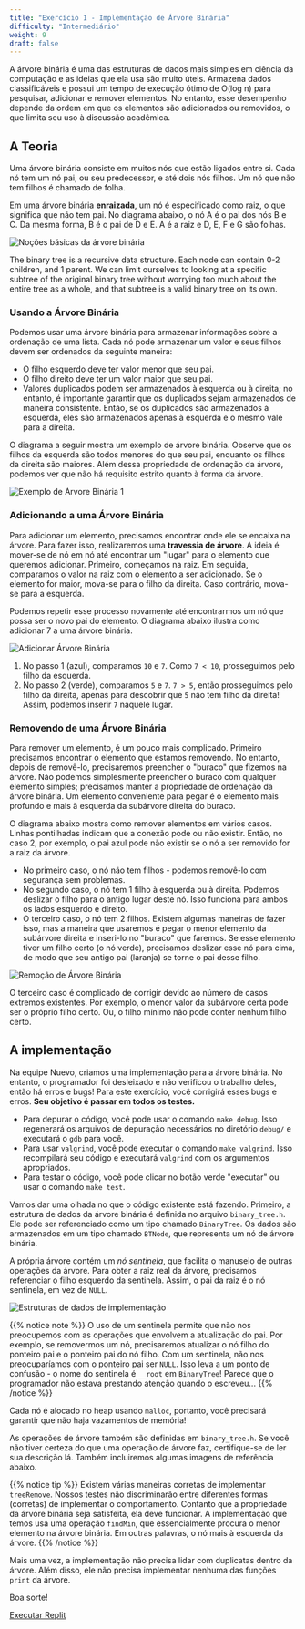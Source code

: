 ```yaml
---
title: "Exercício 1 - Implementação de Árvore Binária"
difficulty: "Intermediário"
weight: 9
draft: false
---
```


A árvore binária é uma das estruturas de dados mais simples em ciência da computação e as ideias que ela usa são muito úteis. Armazena dados classificáveis e possui um tempo de execução ótimo de O(log n) para pesquisar, adicionar e remover elementos. No entanto, esse desempenho depende da ordem em que os elementos são adicionados ou removidos, o que limita seu uso à discussão acadêmica.

## A Teoria

Uma árvore binária consiste em muitos nós que estão ligados entre si. Cada nó tem um nó pai, ou seu predecessor, e até dois nós filhos. Um nó que não tem filhos é chamado de folha. 

Em uma árvore binária **enraizada**, um nó é especificado como raiz, o que significa que não tem pai. No diagrama abaixo, o nó A é o pai dos nós B e C. Da mesma forma, B é o pai de D e E. A é a raiz e D, E, F e G são folhas.


![Noções básicas da árvore binária](../resources/e1-01.png) 

The binary tree is a recursive data structure. Each node can contain 0-2 children, and 1 parent. We can limit ourselves to looking at a specific subtree of the original binary tree without worrying too much about the entire tree as a whole, and that subtree is a valid binary tree on its own.

### Usando a Árvore Binária

Podemos usar uma árvore binária para armazenar informações sobre a ordenação de uma lista. Cada nó pode armazenar um valor e seus filhos devem ser ordenados da seguinte maneira:
- O filho esquerdo deve ter valor menor que seu pai.
- O filho direito deve ter um valor maior que seu pai.
- Valores duplicados podem ser armazenados à esquerda ou à direita; no entanto, é importante garantir que os duplicados sejam armazenados de maneira consistente. Então, se os duplicados são armazenados à esquerda, eles são armazenados apenas à esquerda e o mesmo vale para a direita.

O diagrama a seguir mostra um exemplo de árvore binária. Observe que os filhos da esquerda são todos menores do que seu pai, enquanto os filhos da direita são maiores. Além dessa propriedade de ordenação da árvore, podemos ver que não há requisito estrito quanto à forma da árvore.

![Exemplo de Árvore Binária 1](../resources/e1-02.png) 

### Adicionando a uma Árvore Binária

Para adicionar um elemento, precisamos encontrar onde ele se encaixa na árvore. Para fazer isso, realizaremos uma **travessia de árvore**. A ideia é mover-se de nó em nó até encontrar um "lugar" para o elemento que queremos adicionar. Primeiro, começamos na raiz. Em seguida, comparamos o valor na raiz com o elemento a ser adicionado. Se o elemento for maior, mova-se para o filho da direita. Caso contrário, mova-se para a esquerda.

Podemos repetir esse processo novamente até encontrarmos um nó que possa ser o novo pai do elemento. O diagrama abaixo ilustra como adicionar 7 a uma árvore binária.

![Adicionar Árvore Binária](../resources/e1-03.png)

1. No passo 1 (azul), comparamos `10` e `7`. Como `7 < 10`, prosseguimos pelo filho da esquerda.
2. No passo 2 (verde), comparamos `5` e `7`. `7 > 5`, então prosseguimos pelo filho da direita, apenas para descobrir que `5` não tem filho da direita! Assim, podemos inserir `7` naquele lugar.

### Removendo de uma Árvore Binária

Para remover um elemento, é um pouco mais complicado. Primeiro precisamos encontrar o elemento que estamos removendo. No entanto, depois de removê-lo, precisaremos preencher o "buraco" que fizemos na árvore. Não podemos simplesmente preencher o buraco com qualquer elemento simples; precisamos manter a propriedade de ordenação da árvore binária. Um elemento conveniente para pegar é o elemento mais profundo e mais à esquerda da subárvore direita do buraco.

O diagrama abaixo mostra como remover elementos em vários casos. Linhas pontilhadas indicam que a conexão pode ou não existir. Então, no caso 2, por exemplo, o pai azul pode não existir se o nó a ser removido for a raiz da árvore.
- No primeiro caso, o nó não tem filhos - podemos removê-lo com segurança sem problemas.
- No segundo caso, o nó tem 1 filho à esquerda ou à direita. Podemos deslizar o filho para o antigo lugar deste nó. Isso funciona para ambos os lados esquerdo e direito.
- O terceiro caso, o nó tem 2 filhos. Existem algumas maneiras de fazer isso, mas a maneira que usaremos é pegar o menor elemento da subárvore direita e inseri-lo no "buraco" que faremos. Se esse elemento tiver um filho certo (o nó verde), precisamos deslizar esse nó para cima, de modo que seu antigo pai (laranja) se torne o pai desse filho.

![Remoção de Árvore Binária](../resources/e1-04.png)

O terceiro caso é complicado de corrigir devido ao número de casos extremos existentes. Por exemplo, o menor valor da subárvore certa pode ser o próprio filho certo. Ou, o filho mínimo não pode conter nenhum filho certo.

## A implementação

Na equipe Nuevo, criamos uma implementação para a árvore binária. No entanto, o programador foi desleixado e não verificou o trabalho deles, então há erros e bugs! Para este exercício, você corrigirá esses bugs e erros. **Seu objetivo é passar em todos os testes.**

* Para depurar o código, você pode usar o comando `make debug`. Isso regenerará os arquivos de depuração necessários no diretório `debug/` e executará o `gdb` para você.
* Para usar `valgrind`, você pode executar o comando `make valgrind`. Isso recompilará seu código e executará `valgrind` com os argumentos apropriados.
* Para testar o código, você pode clicar no botão verde "executar" ou usar o comando `make test`.

Vamos dar uma olhada no que o código existente está fazendo. Primeiro, a estrutura de dados da árvore binária é definida no arquivo `binary_tree.h`. Ele pode ser referenciado como um tipo chamado `BinaryTree`. Os dados são armazenados em um tipo chamado `BTNode`, que representa um nó de árvore binária.

A própria árvore contém um *nó sentinela*, que facilita o manuseio de outras operações da árvore. Para obter a raiz real da árvore, precisamos referenciar o filho esquerdo da sentinela. Assim, o pai da raiz é o nó sentinela, em vez de `NULL`.

![Estruturas de dados de implementação](../resources/e1-05.png)

{{% notice note %}}
O uso de um sentinela permite que não nos preocupemos com as operações que envolvem a atualização do pai. Por exemplo, se removermos um nó, precisaremos atualizar o nó filho do ponteiro pai e o ponteiro pai do nó filho. Com um sentinela, não nos preocuparíamos com o ponteiro pai ser `NULL`. Isso leva a um ponto de confusão - o nome do sentinela é `__root` em `BinaryTree`! Parece que o programador não estava prestando atenção quando o escreveu...
{{% /notice %}}

Cada nó é alocado no heap usando `malloc`, portanto, você precisará garantir que não haja vazamentos de memória!

As operações de árvore também são definidas em `binary_tree.h`. Se você não tiver certeza do que uma operação de árvore faz, certifique-se de ler sua descrição lá. Também incluiremos algumas imagens de referência abaixo.

{{% notice tip %}}
Existem várias maneiras corretas de implementar `treeRemove`. Nossos testes não discriminarão entre diferentes formas (corretas) de implementar o comportamento. Contanto que a propriedade da árvore binária seja satisfeita, ela deve funcionar. A implementação que temos usa uma operação `findMin`, que essencialmente procura o menor elemento na árvore binária. Em outras palavras, o nó mais à esquerda da árvore.
{{% /notice %}}

Mais uma vez, a implementação não precisa lidar com duplicatas dentro da árvore. Além disso, ele não precisa implementar nenhuma das funções `print` da árvore.

Boa sorte!

<a class="my-2 mx-4 btn btn-info" href="https://replit.com/@nuevofoundation/Debugging-Exercise-1" target="_blank">Executar Replit</a>


